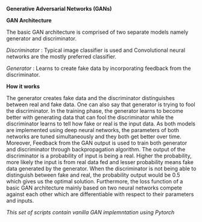 **Generative Adversarial Networks (GANs)**

**GAN Architecture**

The basic GAN architecture is comprised of two separate models namely generator and discriminator. 

*Discriminator* : Typical image classifier is used and Convolutional neural networks are the mostly preferred classifier.

*Generator* : Learns to create fake data by incorporating feedback from the discriminator.

**How it works**

The generator creates fake data and the discriminator distinguishes between real and fake data. One can also say that generator is trying to fool the discriminator. In the training phase, the generator learns to become better with generating data that can fool the discriminator while the discriminator learns to tell how fake or real is the input data. As both models are implemented using deep neural networks, the parameters of both networks are tuned simultaneously and they both get better over time. Moreover, Feedback from the GAN output is used to train both generator and discriminator through backpropagation algorithm. The output of the discriminator is a probability of input is being a real. Higher the probability, more likely the input is from real data fed and lesser probability means fake data generated by the generator. When the discriminator is not being able to distinguish between fake and real, the probability output would be 0.5 which gives us the optimal solution. Furthermore, the loss function of a basic GAN architecture mainly based on two neural networks compete against each other which are differentiable with respect to their parameters and inputs.


*This set of scripts contain vanilla GAN implemntation using Pytorch*


